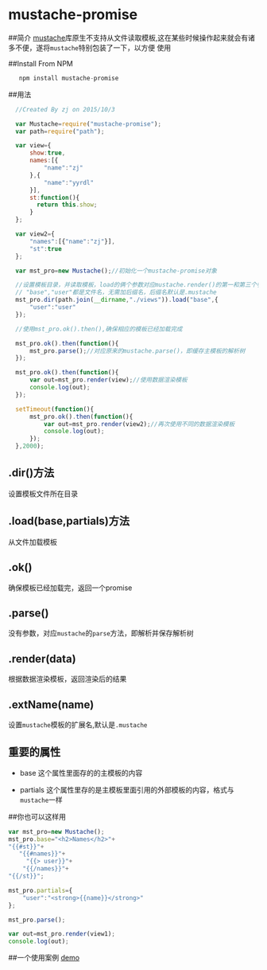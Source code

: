 # mustache-promise

##简介
[mustache](https://github.com/janl/mustache.js)库原生不支持从文件读取模板,这在某些时候操作起来就会有诸多不便，遂将`mustache`特别包装了一下，以方便
使用

##Install From NPM
```javascript
   npm install mustache-promise
```
##用法
```javascript
  //Created By zj on 2015/10/3

  var Mustache=require("mustache-promise");
  var path=require("path");

  var view={
      show:true,
      names:[{
          "name":"zj"
      },{
          "name":"yyrdl"
      }],
      st:function(){
        return this.show;
      }
  };

  var view2={
      "names":[{"name":"zj"}],
      "st":true
  };

  var mst_pro=new Mustache();//初始化一个mustache-promise对象

  //设置模板目录，并读取模板，load的俩个参数对应mustache.render()的第一和第三个参数
  // "base","user"都是文件名，无需加后缀名，后缀名默认是.mustache
  mst_pro.dir(path.join(__dirname,"./views")).load("base",{
      "user":"user"
  });

  //使用mst_pro.ok().then(),确保相应的模板已经加载完成

  mst_pro.ok().then(function(){
      mst_pro.parse();//对应原来的mustache.parse()，即缓存主模板的解析树
  });

  mst_pro.ok().then(function(){
      var out=mst_pro.render(view);//使用数据渲染模板
      console.log(out);
  });

  setTimeout(function(){
      mst_pro.ok().then(function(){
          var out=mst_pro.render(view2);//再次使用不同的数据渲染模板
          console.log(out);
      });
  },2000);

```
## .dir()方法
设置模板文件所在目录

## .load(base,partials)方法
从文件加载模板

## .ok()
确保模板已经加载完，返回一个promise

## .parse()
没有参数，对应`mustache`的`parse`方法，即解析并保存解析树

## .render(data)
根据数据渲染模板，返回渲染后的结果

## .extName(name)
设置`mustache`模板的扩展名,默认是`.mustache`

## 重要的属性
* base
这个属性里面存的的主模板的内容

* partials
这个属性里存的是主模板里面引用的外部模板的内容，格式与`mustache`一样

##你也可以这样用

```javascript
var mst_pro=new Mustache();
mst_pro.base="<h2>Names</h2>"+
"{{#st}}"+
   "{{#names}}"+
     "{{> user}}"+
    "{{/names}}"+
"{{/st}}";

mst_pro.partials={
    "user":"<strong>{{name}}</strong>"
};

mst_pro.parse();

var out=mst_pro.render(view1);
console.log(out);
```
##一个使用案例
[demo](http://www.cnblogs.com/yyrdl/p/4853528.html)

